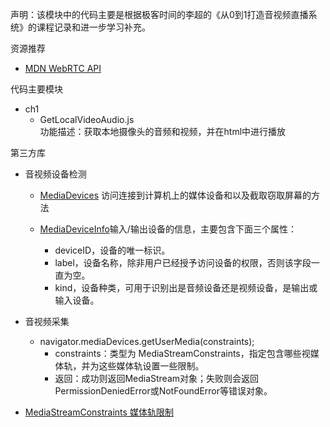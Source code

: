 声明：该模块中的代码主要是根据极客时间的李超的《从0到1打造音视频直播系统》的课程记录和进一步学习补充。<br/>

资源推荐
- [MDN WebRTC API](https://developer.mozilla.org/en-US/docs/Web/API/WebRTC_API)


代码主要模块
- ch1
    - GetLocalVideoAudio.js<br/>
    功能描述：获取本地摄像头的音频和视频，并在html中进行播放

第三方库
- 音视频设备检测
    - [MediaDevices](https://developer.mozilla.org/en-US/docs/Web/API/MediaDevices) 访问连接到计算机上的媒体设备和以及截取窃取屏幕的方法
    
    - [MediaDeviceInfo](https://developer.mozilla.org/en-US/docs/Web/API/MediaDeviceInfo)输入/输出设备的信息，主要包含下面三个属性：
        - deviceID，设备的唯一标识。
        - label，设备名称，除非用户已经授予访问设备的权限，否则该字段一直为空。
        - kind，设备种类，可用于识别出是音频设备还是视频设备，是输出或输入设备。
        
- 音视频采集
    - navigator.mediaDevices.getUserMedia(constraints);
        - constraints：类型为 MediaStreamConstraints，指定包含哪些视媒体轨，并为这些媒体轨设置一些限制。
        - 返回：成功则返回MediaStream对象；失败则会返回PermissionDeniedError或NotFoundError等错误对象。

- [MediaStreamConstraints 媒体轨限制](https://w3c.github.io/mediacapture-main/getusermedia.html#mediastreamconstraints)
    